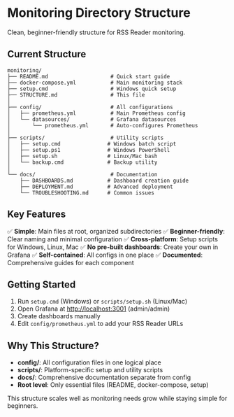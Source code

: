 # Monitoring Directory Structure

Clean, beginner-friendly structure for RSS Reader monitoring.

## Current Structure

```
monitoring/
├── README.md                    # Quick start guide
├── docker-compose.yml           # Main monitoring stack
├── setup.cmd                    # Windows quick setup
├── STRUCTURE.md                 # This file
│
├── config/                      # All configurations
│   ├── prometheus.yml           # Main Prometheus config
│   └── datasources/             # Grafana datasources
│       └── prometheus.yml       # Auto-configures Prometheus
│
├── scripts/                     # Utility scripts
│   ├── setup.cmd               # Windows batch script
│   ├── setup.ps1               # Windows PowerShell
│   ├── setup.sh                # Linux/Mac bash
│   └── backup.cmd              # Backup utility
│
└── docs/                        # Documentation
    ├── DASHBOARDS.md           # Dashboard creation guide
    ├── DEPLOYMENT.md           # Advanced deployment
    └── TROUBLESHOOTING.md      # Common issues
```

## Key Features

✅ **Simple**: Main files at root, organized subdirectories
✅ **Beginner-friendly**: Clear naming and minimal configuration
✅ **Cross-platform**: Setup scripts for Windows, Linux, Mac
✅ **No pre-built dashboards**: Create your own in Grafana
✅ **Self-contained**: All configs in one place
✅ **Documented**: Comprehensive guides for each component

## Getting Started

1. Run `setup.cmd` (Windows) or `scripts/setup.sh` (Linux/Mac)
2. Open Grafana at <http://localhost:3001> (admin/admin)
3. Create dashboards manually
4. Edit `config/prometheus.yml` to add your RSS Reader URLs

## Why This Structure?

- **config/**: All configuration files in one logical place
- **scripts/**: Platform-specific setup and utility scripts
- **docs/**: Comprehensive documentation separate from config
- **Root level**: Only essential files (README, docker-compose, setup)

This structure scales well as monitoring needs grow while staying simple for beginners.
